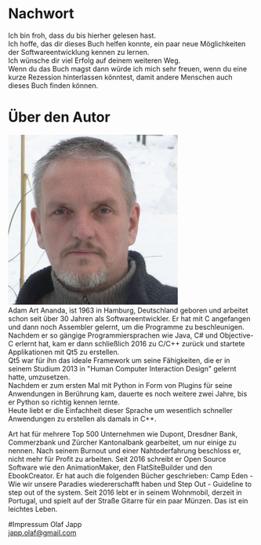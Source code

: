# Nachwort
Ich bin froh, dass du bis hierher gelesen hast.  
Ich hoffe, das dir dieses Buch helfen konnte, ein paar neue Möglichkeiten der Softwareentwicklung kennen zu lernen.  
Ich wünsche dir viel Erfolg auf deinem weiteren Weg.   
Wenn du das Buch magst dann würde ich mich sehr freuen, wenn du eine kurze Rezession hinterlassen könntest, damit andere Menschen auch dieses Buch finden können.    

# Über den Autor
![art](../images/art.png "art")  
Adam Art Ananda, ist 1963 in Hamburg, Deutschland geboren und arbeitet schon seit über 30 Jahren als Softwareentwickler. Er hat mit C angefangen und dann noch Assembler gelernt, um die Programme zu beschleunigen. Nachdem er so gängige Programmiersprachen wie Java, C# und Objective-C erlernt hat, kam er dann schließlich 2016 zu C/C++ zurück und startete Applikationen mit Qt5 zu erstellen.  
Qt5 war für ihn das ideale Framework um seine Fähigkeiten, die er in seinem Studium 2013 in "Human Computer Interaction Design" gelernt hatte, umzusetzen.  
Nachdem er zum ersten Mal mit Python in Form von Plugins für seine Anwendungen in Berührung kam, dauerte es noch weitere zwei Jahre, bis er Python so richtig kennen lernte.  
Heute liebt er die Einfachheit dieser Sprache um wesentlich schneller Anwendungen zu erstellen als damals in C++.  

Art hat für mehrere Top 500 Unternehmen wie Dupont, Dresdner Bank, Commerzbank und Zürcher Kantonalbank gearbeitet, um nur einige zu nennen. Nach seinem Burnout und einer Nahtoderfahrung beschloss er, nicht mehr für Profit zu arbeiten. Seit 2016 schreibt er Open Source Software wie den AnimationMaker, den FlatSiteBuilder und den EbookCreator. Er hat auch die folgenden Bücher geschrieben: Camp Eden - Wie wir unsere Paradies wiedererschafft haben und Step Out - Guideline to step out of the system. Seit 2016 lebt er in seinem Wohnmobil, derzeit in Portugal, und spielt auf der Straße Gitarre für ein paar Münzen. Das ist ein leichtes Leben.

#Impressum
Olaf Japp  
japp.olaf@gmail.com
